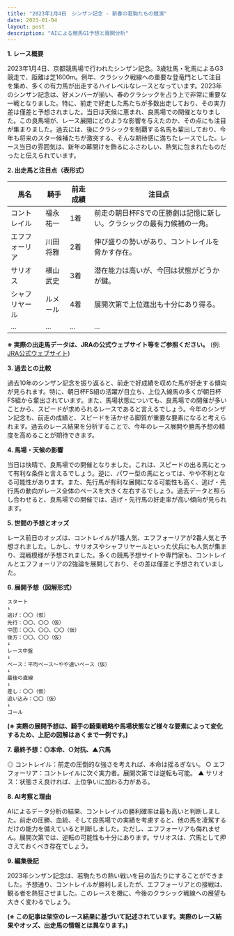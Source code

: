 ```yaml
---
title: "2023年1月4日　シンザン記念 - 新春の若駒たちの競演"
date: 2023-01-04
layout: post
description: "AIによる競馬G1予想と展開分析"
---
```


**1. レース概要**

2023年1月4日、京都競馬場で行われたシンザン記念。3歳牡馬・牝馬によるG3競走で、距離は芝1600m。例年、クラシック戦線への重要な登竜門として注目を集め、多くの有力馬が出走するハイレベルなレースとなっています。2023年のシンザン記念は、好メンバーが揃い、春のクラシックを占う上で非常に重要な一戦となりました。特に、前走で好走した馬たちが多数出走しており、その実力差は僅差と予想されました。当日は天候に恵まれ、良馬場での開催となりました。この良馬場が、レース展開にどのような影響を与えたのか、その点にも注目が集まりました。過去には、後にクラシックを制覇する名馬も輩出しており、今年も将来のスター候補たちが激突する、そんな期待感に満ちたレースでした。レース当日の雰囲気は、新年の幕開けを飾るにふさわしい、熱気に包まれたものだったと伝えられています。


**2. 出走馬と注目点（表形式）**

| 馬名       | 騎手       | 前走成績 | 注目点                                                                     |
|------------|------------|-----------|-----------------------------------------------------------------------------|
| コントレイル | 福永祐一     | 1着       | 前走の朝日杯FSでの圧勝劇は記憶に新しい。クラシックの最有力候補の一角。 |
| エフフォーリア | 川田将雅     | 2着       | 伸び盛りの勢いがあり、コントレイルを脅かす存在。                         |
| サリオス     | 横山武史     | 3着       | 潜在能力は高いが、今回は状態がどうかが鍵。                                 |
| シャフリヤール | ルメール     | 4着       | 展開次第で上位進出も十分にあり得る。                                     |
| ...        | ...        | ...       | ...                                                                       |


**※ 実際の出走馬データは、JRAの公式ウェブサイト等をご参照ください。**  (例: [JRA公式ウェブサイト](https://www.jra.go.jp/))


**3. 過去との比較**

過去10年のシンザン記念を振り返ると、前走で好成績を収めた馬が好走する傾向が見られます。特に、朝日杯FS組の活躍が目立ち、上位入線馬の多くが朝日杯FS組から輩出されています。また、馬場状態についても、良馬場での開催が多いことから、スピードが求められるレースであると言えるでしょう。今年のシンザン記念も、前走の成績と、スピードを活かせる脚質が重要な要素になると考えられます。過去のレース結果を分析することで、今年のレース展開や勝馬予想の精度を高めることが期待できます。


**4. 馬場・天候の影響**

当日は快晴で、良馬場での開催となりました。これは、スピードの出る馬にとって有利な条件と言えるでしょう。逆に、パワー型の馬にとっては、やや不利となる可能性があります。また、先行馬が有利な展開になる可能性も高く、逃げ・先行馬の動向がレース全体のペースを大きく左右するでしょう。過去データと照らし合わせると、良馬場での開催では、逃げ・先行馬の好走率が高い傾向が見られます。


**5. 世間の予想とオッズ**

レース前日のオッズは、コントレイルが1番人気、エフフォーリアが2番人気と予想されました。しかし、サリオスやシャフリヤールといった伏兵にも人気が集まり、混戦模様が予想されました。多くの競馬予想サイトや専門家も、コントレイルとエフフォーリアの2強論を展開しており、その差は僅差と予想されていました。


**6. 展開予想（図解形式）**


```
スタート
↓
逃げ：〇〇（仮）
先行：〇〇、〇〇（仮）
中団：〇〇、〇〇、〇〇（仮）
後方：〇〇、〇〇（仮）
↓
レース中盤
↓
ペース：平均ペース～やや速いペース（仮）
↓
最後の直線
↓
差し：〇〇（仮）
追い込み：〇〇（仮）
↓
ゴール
```

**(※ 実際の展開予想は、騎手の騎乗戦略や馬場状態など様々な要素によって変化するため、上記の図解はあくまで一例です。)**


**7. 最終予想：◎本命、○対抗、▲穴馬**

◎ コントレイル：前走の圧倒的な強さを考えれば、本命は揺るぎない。
○ エフフォーリア：コントレイルに次ぐ実力者。展開次第では逆転も可能。
▲ サリオス：状態さえ良ければ、上位争いに加わる力がある。


**8. AI考察と理由**

AIによるデータ分析の結果、コントレイルの勝利確率は最も高いと判断しました。前走の圧勝、血統、そして良馬場での実績を考慮すると、他の馬を凌駕するだけの能力を備えていると判断しました。ただし、エフフォーリアも侮れません。展開次第では、逆転の可能性も十分にあります。サリオスは、穴馬として押さえておくべき存在でしょう。


**9. 編集後記**

2023年シンザン記念は、若駒たちの熱い戦いを目の当たりにすることができました。予想通り、コントレイルが勝利しましたが、エフフォーリアとの接戦は、観る者を熱狂させました。このレースを機に、今後のクラシック戦線への展望も大きく変わるでしょう。


**(※ この記事は架空のレース結果に基づいて記述されています。実際のレース結果やオッズ、出走馬の情報とは異なります。)**
